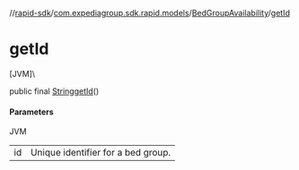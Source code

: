 //[rapid-sdk](../../../index.md)/[com.expediagroup.sdk.rapid.models](../index.md)/[BedGroupAvailability](index.md)/[getId](get-id.md)

# getId

[JVM]\

public final [String](https://docs.oracle.com/javase/8/docs/api/java/lang/String.html)[getId](get-id.md)()

#### Parameters

JVM

| | |
|---|---|
| id | Unique identifier for a bed group. |

